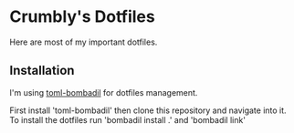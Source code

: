 # Crumbly's Dotfiles
Here are most of my important dotfiles.

## Installation
I'm using [toml-bombadil](https://github.com/oknozor/toml-bombadil)
for dotfiles management.

First install 'toml-bombadil' then clone this repository and navigate into it.
To install the dotfiles run 'bombadil install .' and 'bombadil link'
